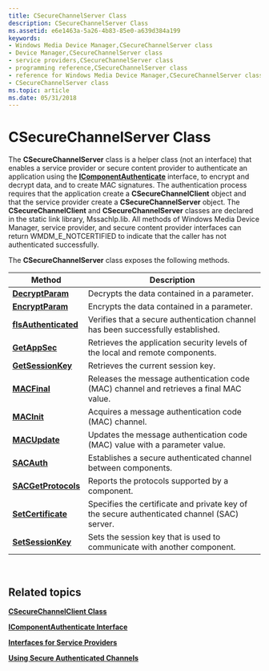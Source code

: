```yaml
---
title: CSecureChannelServer Class
description: CSecureChannelServer Class
ms.assetid: e6e1463a-5a26-4b83-85e0-a639d384a199
keywords:
- Windows Media Device Manager,CSecureChannelServer class
- Device Manager,CSecureChannelServer class
- service providers,CSecureChannelServer class
- programming reference,CSecureChannelServer class
- reference for Windows Media Device Manager,CSecureChannelServer class
- CSecureChannelServer class
ms.topic: article
ms.date: 05/31/2018
---
```


# CSecureChannelServer Class

The **CSecureChannelServer** class is a helper class (not an interface) that enables a service provider or secure content provider to authenticate an application using the [**IComponentAuthenticate**](/windows/desktop/api/mswmdm/nn-mswmdm-icomponentauthenticate) interface, to encrypt and decrypt data, and to create MAC signatures. The authentication process requires that the application create a **CSecureChannelClient** object and that the service provider create a **CSecureChannelServer** object. The **CSecureChannelClient** and **CSecureChannelServer** classes are declared in the static link library, Mssachlp.lib. All methods of Windows Media Device Manager, service provider, and secure content provider interfaces can return WMDM\_E\_NOTCERTIFIED to indicate that the caller has not authenticated successfully.

The **CSecureChannelServer** class exposes the following methods.



| Method                                                            | Description                                                                                 |
|-------------------------------------------------------------------|---------------------------------------------------------------------------------------------|
| [**DecryptParam**](/previous-versions/bb231598(v=vs.85))         | Decrypts the data contained in a parameter.                                                 |
| [**EncryptParam**](/previous-versions/ms868509(v=msdn.10))         | Encrypts the data contained in a parameter.                                                 |
| [**fIsAuthenticated**](/previous-versions/bb231600(v=vs.85)) | Verifies that a secure authentication channel has been successfully established.            |
| [**GetAppSec**](/previous-versions/bb231601(v=vs.85))               | Retrieves the application security levels of the local and remote components.               |
| [**GetSessionKey**](/previous-versions/bb231602(v=vs.85))       | Retrieves the current session key.                                                          |
| [**MACFinal**](/previous-versions/ms868513(v=msdn.10))                 | Releases the message authentication code (MAC) channel and retrieves a final MAC value.     |
| [**MACInit**](/previous-versions/ms868514(v=msdn.10))                   | Acquires a message authentication code (MAC) channel.                                       |
| [**MACUpdate**](/previous-versions/ms868515(v=msdn.10))               | Updates the message authentication code (MAC) value with a parameter value.                 |
| [**SACAuth**](/previous-versions/ms868516(v=msdn.10))                   | Establishes a secure authenticated channel between components.                              |
| [**SACGetProtocols**](/previous-versions/ms868517(v=msdn.10))   | Reports the protocols supported by a component.                                             |
| [**SetCertificate**](/previous-versions/ms868518(v=msdn.10))     | Specifies the certificate and private key of the secure authenticated channel (SAC) server. |
| [**SetSessionKey**](/previous-versions/ms868519(v=msdn.10))       | Sets the session key that is used to communicate with another component.                    |



 

## Related topics

<dl> <dt>

[**CSecureChannelClient Class**](csecurechannelclient-class.md)
</dt> <dt>

[**IComponentAuthenticate Interface**](/windows/desktop/api/mswmdm/nn-mswmdm-icomponentauthenticate)
</dt> <dt>

[**Interfaces for Service Providers**](interfaces-for-service-providers.md)
</dt> <dt>

[**Using Secure Authenticated Channels**](using-secure-authenticated-channels.md)
</dt> </dl>

 

 